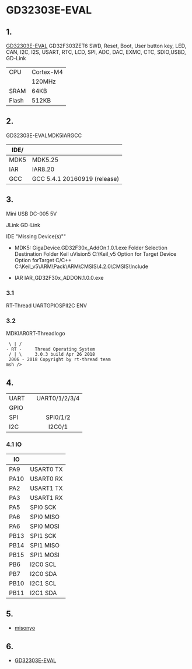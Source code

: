 # GD32303E-EVAL #

## 1. 

[GD32303E-EVAL](http://gd32mcu.21ic.com/site) GD32F303ZET6  SWD, Reset, Boot, User button key, LED, CAN, I2C, I2S, USART, RTC, LCD, SPI, ADC, DAC, EXMC, CTC, SDIO,USBD, GD-Link 



|  |  |
| -- | -- |
|CPU| Cortex-M4|
|| 120MHz |
|SRAM| 64KB |
|Flash| 512KB |

## 2. 

GD32303E-EVALMDK5IARGCC 

| IDE/ |  |
| -- | -- |
| MDK5 | MDK5.25 |
| IAR | IAR8.20 |
| GCC | GCC 5.4.1 20160919 (release) | 

## 3. 

 Mini USB  DC-005  5V 

 JLink  GD-Link 

IDE "Missing Device(s)""
* MDK5: GigaDevice.GD32F30x_AddOn.1.0.1.exe Folder Selection  Destination Folder  Keil uVision5  C:\Keil_v5 Option for Target  Device  Option forTarget  C/C++ C:\Keil_v5\ARM\Pack\ARM\CMSIS\4.2.0\CMSIS\Include

* IAR IAR_GD32F30x_ADDON.1.0.0.exe

### 3.1 

RT-Thread UARTGPIOSPII2C
ENV

### 3.2 

MDKIAR0RT-Threadlogo

```
 \ | /
- RT -     Thread Operating System
 / | \     3.0.3 build Apr 26 2018
 2006 - 2018 Copyright by rt-thread team
msh />

```

## 4. 

|  |   |    |
| ------ | ----  | :------:  |
| UART |  | UART0/1/2/3/4 |
| GPIO |  |  |
| SPI |  | SPI0/1/2 |
| I2C |  | I2C0/1|

### 4.1 IO

| IO |  |
| -- | -- |
| PA9 | USART0 TX |
| PA10 | USART0 RX |
| PA2 | USART1 TX |
| PA3 | USART1 RX |
| PA5| SPI0 SCK |
| PA6 | SPI0 MISO |
| PA6 | SPI0 MOSI |
| PB13| SPI1 SCK |
| PB14 | SPI1 MISO |
| PB15 | SPI1 MOSI |
| PB6| I2C0 SCL |
| PB7 | I2C0 SDA |
| PB10| I2C1 SCL |
| PB11 | I2C1 SDA |

## 5. 



- [misonyo](https://github.com/misonyo)

## 6. 

* [GD32303E-EVAL](http://gd32mcu.21ic.com/site)


